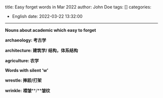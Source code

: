 title: Easy forget words in Mar 2022
author: John Doe
tags: []
categories:
  - English
date: 2022-03-22 13:32:00
---
**Nouns about academic which easy to forget**



**archaeology: 考古学**

**architecture: 建筑学/ 结构，体系结构**

**agriculture: 农学**



**Words with silent ‘w’**



**wrestle: 摔跤/打架**

**wrinkle:** **褶皱****/****皱纹**

